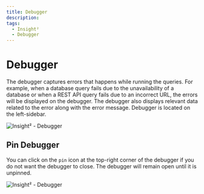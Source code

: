 ```yaml
---
title: Debugger
description:
tags:
  - Insight²
  - Debugger
---
```


# Debugger

The debugger captures errors that happens while running the queries. For example, when a database query fails due to the unavailability of a database or when a REST API query fails due to an incorrect URL, the errors will be displayed on the debugger. The debugger also displays relevant data related to the error along with the error message. Debugger is located on the left-sidebar.



![Insight² - Debugger](/_images/insight2/tutorial/debugger/debugger.gif)




## Pin Debugger
You can click on the `pin` icon at the top-right corner of the debugger if you do not want the debugger to close. The debugger will remain open until it is unpinned.



![Insight² - Debugger](/_images/insight2/tutorial/debugger/pinned-debugger.gif)

</div>
